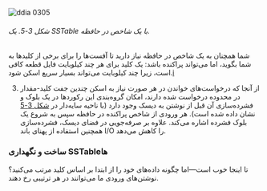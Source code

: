 ![ddia 0305](assets/ddia_0305.png)
###### شکل 3-5. یک SSTable با یک شاخص در حافظه.

شما همچنان به یک شاخص در حافظه نیاز دارید تا آفست‌ها را برای برخی از کلیدها به شما بگوید، اما می‌تواند پراکنده باشد: یک کلید برای هر چند کیلوبایت فایل قطعه کافی است، زیرا چند کیلوبایت می‌تواند بسیار سریع اسکن شود.[i](ch03.html#idm140605778351696)

3. از آنجا که درخواست‌های خواندن در هر صورت نیاز به اسکن چندین جفت کلید-مقدار در محدوده درخواست شده دارند، امکان گروه‌بندی این رکوردها در یک بلوک و فشرده‌سازی آن قبل از نوشتن به دیسک وجود دارد (با ناحیه سایه‌دار در [شکل 3-5](#fig_storage_sstable_index) نشان داده شده است). هر ورودی از شاخص پراکنده در حافظه سپس به شروع یک بلوک فشرده اشاره می‌کند. علاوه بر صرفه‌جویی در فضای دیسک، فشرده‌سازی همچنین استفاده از پهنای باند I/O را کاهش می‌دهد.

### ساخت و نگهداری SSTable‌ها

تا اینجا خوب است—اما چگونه داده‌های خود را از ابتدا بر اساس کلید مرتب می‌کنید؟ نوشتن‌های ورودی ما می‌توانند در هر ترتیبی رخ دهند. 